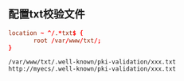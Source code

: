 ## 配置txt校验文件

```conf
location ~ ^/.*txt$ {
       root /var/www/txt/;
}
```

```log
/var/www/txt/.well-known/pki-validation/xxx.txt
http://myecs/.well-known/pki-validation/xxx.txt
```

